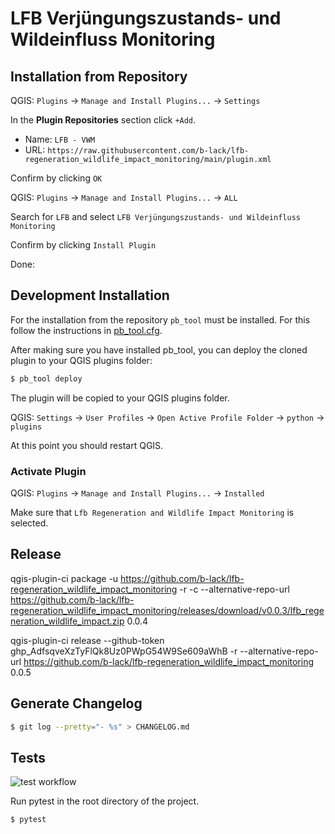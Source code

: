 # LFB Verjüngungszustands- und Wildeinfluss Monitoring

## Installation from Repository

QGIS: ``Plugins`` -> ``Manage and Install Plugins...`` -> ``Settings``

In the **Plugin Repositories** section click `+Add`.

- Name: `LFB - VWM`
- URL: `https://raw.githubusercontent.com/b-lack/lfb-regeneration_wildlife_impact_monitoring/main/plugin.xml`

Confirm by clicking `OK`

QGIS: ``Plugins`` -> ``Manage and Install Plugins...`` -> ``ALL``

Search for `LFB` and select `LFB Verjüngungszustands- und Wildeinfluss Monitoring`

Confirm by clicking `Install Plugin`

Done: 

## Development Installation

For the installation from the repository ``pb_tool`` must be installed. For this follow the instructions in [pb_tool.cfg](pb_tool.cfg).

After making sure you have installed pb_tool, you can deploy the cloned plugin to your QGIS plugins folder:

```bash
$ pb_tool deploy
```
The plugin will be copied to your QGIS plugins folder.

QGIS: ``Settings`` -> ``User Profiles`` -> ``Open Active Profile Folder`` -> ``python`` -> ``plugins``

At this point you should restart QGIS.

### Activate Plugin

QGIS: ``Plugins`` -> ``Manage and Install Plugins...`` -> ``Installed``

Make sure that ``Lfb Regeneration and Wildlife Impact Monitoring`` is selected.


## Release

qgis-plugin-ci package -u https://github.com/b-lack/lfb-regeneration_wildlife_impact_monitoring -r -c --alternative-repo-url https://github.com/b-lack/lfb-regeneration_wildlife_impact_monitoring/releases/download/v0.0.3/lfb_regeneration_wildlife_impact.zip 0.0.4 

qgis-plugin-ci release --github-token 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 -r --alternative-repo-url https://github.com/b-lack/lfb-regeneration_wildlife_impact_monitoring 0.0.5

## Generate Changelog

```bash
$ git log --pretty="- %s" > CHANGELOG.md
```

## Tests

![test workflow](https://github.com/b-lack/lfb-regeneration_wildlife_impact_monitoring/actions/workflows/run-all-tests.yml/badge.svg)

Run pytest in the root directory of the project.

```bash
$ pytest
```